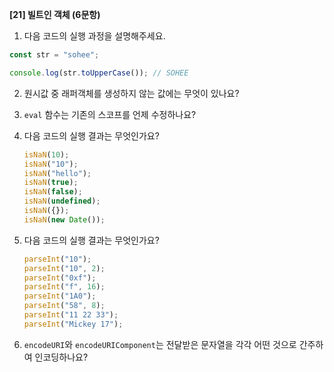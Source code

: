 **[21] 빌트인 객체 (6문항)**

1. 다음 코드의 실행 과정을 설명해주세요.

```js
const str = "sohee";

console.log(str.toUpperCase()); // SOHEE
```

2. 원시값 중 래퍼객체를 생성하지 않는 값에는 무엇이 있나요?

3. `eval` 함수는 기존의 스코프를 언제 수정하나요?

4. 다음 코드의 실행 결과는 무엇인가요?

   ```js
   isNaN(10);
   isNaN("10");
   isNaN("hello");
   isNaN(true);
   isNaN(false);
   isNaN(undefined);
   isNaN({});
   isNaN(new Date());
   ```

5. 다음 코드의 실행 결과는 무엇인가요?

   ```js
   parseInt("10");
   parseInt("10", 2);
   parseInt("0xf");
   parseInt("f", 16);
   parseInt("1A0");
   parseInt("58", 8);
   parseInt("11 22 33");
   parseInt("Mickey 17");
   ```

6. `encodeURI`와 `encodeURIComponent`는 전달받은 문자열을 각각 어떤 것으로 간주하여 인코딩하나요?

